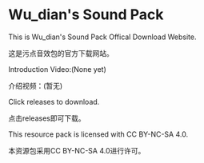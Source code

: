 # Wu_dian's Sound Pack

This is Wu_dian's Sound Pack Offical Download Website.

这是污点音效包的官方下载网站。

Introduction Video:(None yet)

介绍视频：(暂无)

Click releases to download.

点击releases即可下载。

This resource pack is licensed with CC BY-NC-SA 4.0.

本资源包采用CC BY-NC-SA 4.0进行许可。
